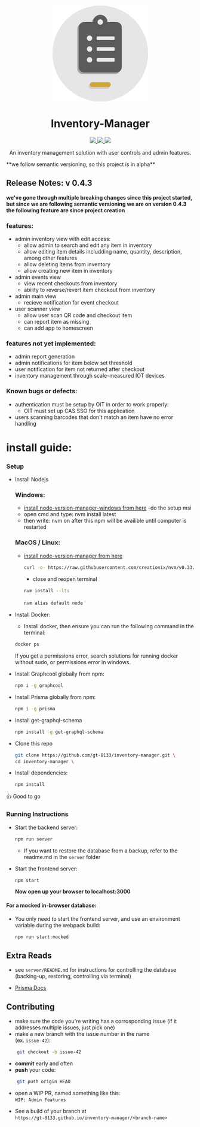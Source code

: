 

<div align="center">
    <img src="docs/readme-logo.png" width="256px">
    <h1>Inventory-Manager</h1>
    <a href="https://circleci.com/gh/gt-8133/inventory-manager/tree/develop">
    <img src="https://img.shields.io/circleci/project/github/gt-8133/inventory-manager/develop.svg">
    </a>
    <a href="https://circleci-latest-artifact.herokuapp.com/gt-8133/inventory-manager/develop/dist/index.html">
    <img src="https://img.shields.io/badge/live%20demo-link-blue.svg">
    </a>
    <a href="https://circleci-latest-artifact.herokuapp.com/gt-8133/inventory-manager/develop/cypress/videos/main.spec.js.mp4">
    <img src="https://img.shields.io/badge/cypress-tests-blue.svg">
    </a>
        
<p>An inventory management solution with user controls and admin features.</p>
    
</div>
**we follow semantic versioning, so this project is in alpha**

## Release Notes: v 0.4.3

**we've gone through multiple breaking changes since this project started, but since we are following semantic versioning we are on version 0.4.3**
**the following feature are since project creation**


### features:

- admin inventory view with edit access:
    - allow admin to search and edit any item in inventory
    - allow editing item details includding name, quantity, description, among other features
    - allow deleting items from inventory
    - allow creating new item in inventory
- admin events view
    - view recent checkouts from inventory
    - ability to reverse/revert item checkout from inventory
- admin main view
    - recieve notification for event checkout
 - user scanner view
    - allow user scan QR code and checkout item
    - can report item as missing
    - can add app to homescreen
  

### features not yet implemented:

- admin report generation
- admin notifications for item below set threshold
- user notification for item not returned after checkout
- inventory management through scale-measured IOT devices

### Known bugs or defects:
- authentication must be setup by OIT in order to work properly:
  - OIT must set up CAS SSO for this application
- users scanning barcodes that don't match an item have no error handling

# install guide:

### Setup

- Install Nodejs
    ### Windows:
     - [install node-version-manager-windows from here](https://github.com/coreybutler/nvm-windows)
     -do the setup msi
     - open cmd and type: nvm install latest
     - then write: nvm on
        after this npm will be availible until computer is restarted

    ### MacOS / Linux:
     - [install node-version-manager from here](https://github.com/creationix/nvm)

        ```sh
        curl -o- https://raw.githubusercontent.com/creationix/nvm/v0.33.11/install.sh | bash
        ```
        - close and reopen terminal
        ```sh
        nvm install --lts

        nvm alias default node
        ```

- Install Docker:
    - Install docker, then ensure you can run the following command in the terminal:
    ```sh
    docker ps
    ```
    If you get a permissions error, search solutions for running docker without sudo, or permissions error in windows.

- Install Graphcool globally from npm:
    ```sh
    npm i -g graphcool
    ```
- Install Prisma globally from npm:
    ```sh
    npm i -g prisma
    ```
- Install get-graphql-schema
    ```sh
    npm install -g get-graphql-schema
    ```
- Clone this repo
    ```sh
    git clone https://github.com/gt-8133/inventory-manager.git \
    cd inventory-manager \
    ```
- Install dependencies:
    ```sh
    npm install
    ```
:+1: Good to go

### Running Instructions

- Start the backend server:
    ```sh
    npm run server
    ```
    - If you want to restore the database from a backup, refer to the readme.md in the `server` folder


- Start the frontend server:
    ```sh
    npm start
    ```
    **Now open up your browser to localhost:3000**
    
#### For a mocked in-browser database:
 - You only need to start the frontend server, and use an environment variable during the webpack build:
    ```sh
    npm run start:mocked
    ```




## Extra Reads

- see `server/README.md` for instructions for controlling the database (backing-up, restoring, controlling via terminal)

- [Prisma Docs](https://www.prisma.io/docs/)



## Contributing

- make sure the code you're writing has a corrosponding issue (if it addresses multiple issues, just pick one)
- make a new branch with the issue number in the name  
(ex. `issue-42`):
```sh
    git checkout -b issue-42
```
- **commit** early and often
- **push** your code:
```sh
    git push origin HEAD
```
- open a WIP PR, named something like this:  
`WIP: Admin Features`

- See a build of your branch at  
`https://gt-8133.github.io/inventory-manager/<branch-name>`
